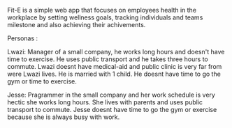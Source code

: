 Fit-E is a simple web app that focuses on employees health in the workplace by setting wellness goals, tracking individuals and teams milestone and also achieving their achivements.


Personas :

Lwazi: Manager of a small company, he works long hours and doesn't have time to exercise. He uses public transport and he takes three hours to commute. Lwazi doesnt have medical-aid and public clinic is very far from were Lwazi lives. He is married with 1 child. He doesnt have time to go the gym or time to exercise. 

Jesse: Pragrammer in the small company and her work schedule is very hectic she works long hours. She lives with parents and uses public transport to commute. Jesse doesnt have time to go the gym or exercise because she is always busy with work.  
